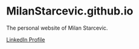 # MilanStarcevic.github.io

The personal website of Milan Starcevic.

[LinkedIn Profile](https://www.linkedin.com/in/milanstarcevic/)
